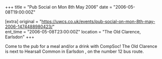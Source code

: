 +++
title = "Pub Social on Mon 8th May 2006"
date = "2006-05-08T19:00:00Z"

[extra]
original = "https://uwcs.co.uk/events/pub-social-on-mon-8th-may-2006-1474488980423/"    
ent_time = "2006-05-08T23:00:00Z"
location = "The Old Clarence, Earlsdon"
+++

Come to the pub for a meal and/or a drink with CompSoc\! The Old Clarence is next to Hearsall Common in Earlsdon , on the number 12 bus route.

